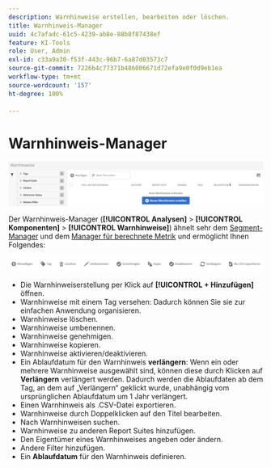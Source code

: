 ```yaml
---
description: Warnhinweise erstellen, bearbeiten oder löschen.
title: Warnhinweis-Manager
uuid: 4c7afadc-61c5-4239-ab8e-88b8f87438ef
feature: KI-Tools
role: User, Admin
exl-id: c33a9a30-f53f-443c-96b7-6a87d03573c7
source-git-commit: 7226b4c77371b486006671d72efa9e0f0d9eb1ea
workflow-type: tm+mt
source-wordcount: '157'
ht-degree: 100%

---
```


# Warnhinweis-Manager

![](assets/alert-manager.png)

Der Warnhinweis-Manager (**[!UICONTROL Analysen]** > **[!UICONTROL Komponenten]** > **[!UICONTROL Warnhinweise]**) ähnelt sehr dem [Segment-Manager](https://experienceleague.adobe.com/docs/analytics/components/segmentation/segmentation-workflow/seg-manage.html?lang=de) und dem [Manager für berechnete Metrik](https://experienceleague.adobe.com/docs/analytics/components/calculated-metrics/calcmetric-workflow/cm-manager.html?lang=de) und ermöglicht Ihnen Folgendes:

![](assets/alert-manager-tasks.png)

* Die Warnhinweiserstellung per Klick auf **[!UICONTROL + Hinzufügen]** öffnen.
* Warnhinweise mit einem Tag versehen: Dadurch können Sie sie zur einfachen Anwendung organisieren.
* Warnhinweise löschen.
* Warnhinweise umbenennen.
* Warnhinweise genehmigen.
* Warnhinweise kopieren.
* Warnhinweise aktivieren/deaktivieren.
* Ein Ablaufdatum für den Warnhinweis **verlängern**: Wenn ein oder mehrere Warnhinweise ausgewählt sind, können diese durch Klicken auf **Verlängern** verlängert werden. Dadurch werden die Ablaufdaten ab dem Tag, an dem auf „Verlängern“ geklickt wurde, unabhängig vom ursprünglichen Ablaufdatum um 1 Jahr verlängert.
* Einen Warnhinweis als .CSV-Datei exportieren.
* Warnhinweise durch Doppelklicken auf den Titel bearbeiten.
* Nach Warnhinweisen suchen.
* Warnhinweise zu anderen Report Suites hinzufügen.
* Den Eigentümer eines Warnhinweises angeben oder ändern.
* Andere Filter hinzufügen.
* Ein **Ablaufdatum** für den Warnhinweis definieren.
